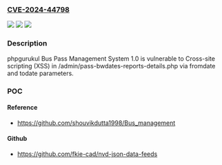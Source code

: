 ### [CVE-2024-44798](https://cve.mitre.org/cgi-bin/cvename.cgi?name=CVE-2024-44798)
![](https://img.shields.io/static/v1?label=Product&message=n%2Fa&color=blue)
![](https://img.shields.io/static/v1?label=Version&message=n%2Fa&color=blue)
![](https://img.shields.io/static/v1?label=Vulnerability&message=n%2Fa&color=brighgreen)

### Description

phpgurukul Bus Pass Management System 1.0 is vulnerable to Cross-site scripting (XSS) in /admin/pass-bwdates-reports-details.php via fromdate and todate parameters.

### POC

#### Reference
- https://github.com/shouvikdutta1998/Bus_management

#### Github
- https://github.com/fkie-cad/nvd-json-data-feeds

